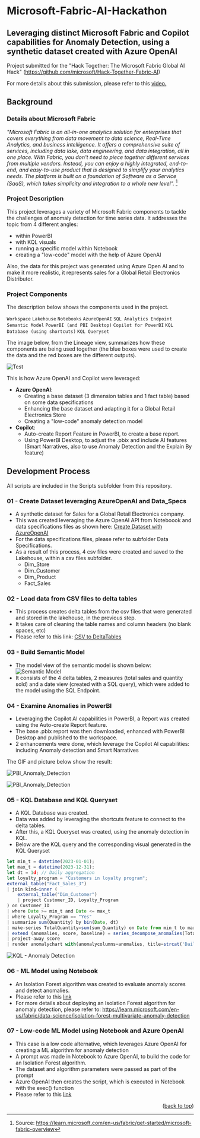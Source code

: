 # Microsoft-Fabric-AI-Hackathon
<!-- ABOUT THE PROJECT -->
## Leveraging distinct Microsoft Fabric and Copilot capabilities for Anomaly Detection, using a synthetic dataset created with Azure OpenAI

Project submitted for the "Hack Together: The Microsoft Fabric Global AI Hack" (https://github.com/microsoft/Hack-Together-Fabric-AI)

For more details about this submission, please refer to this [video.](https://vimeo.com/919018366)


## **Background**

### Details about Microsoft Fabric

*"Microsoft Fabric is an all-in-one analytics solution for enterprises that covers everything from data movement to data science, Real-Time Analytics, and business intelligence. It offers a comprehensive suite of services, including data lake, data engineering, and data integration, all in one place. With Fabric, you don't need to piece together different services from multiple vendors. Instead, you can enjoy a highly integrated, end-to-end, and easy-to-use product that is designed to simplify your analytics needs. The platform is built on a foundation of Software as a Service (SaaS), which takes simplicity and integration to a whole new level".* [^1]

[^1]: Source: https://learn.microsoft.com/en-us/fabric/get-started/microsoft-fabric-overview

### Project Description

This project leverages a variety of Microsoft Fabric components to tackle the challenges of anomaly detection for time series data. It addresses the topic from 4 different angles: 
- within PowerBI
- with KQL visuals
- running a specific model within Notebook
- creating a "low-code" model with the help of Azure OpenAI

Also, the data for this project was generated using Azure Open AI and to make it more realistic, it represents sales for a Global Retail Electronics Distributor. 

### Project Components

The description below shows the components used in the project.

`Workspace` `Lakehouse` `Notebooks` `AzureOpenAI` 
`SQL Analytics Endpoint` `Semantic Model` `PowerBI (and PBI Desktop)` `Copilot for PowerBI`
`KQL Database (using shortcuts)` `KQL Queryset`

The image below, from the Lineage view, summarizes how these components are being used together (the blue boxes were used to create the data and the red boxes are the different outputs).

![Test](images/Description.png)

This is how Azure OpenAI and Copilot were leveraged:
- **Azure OpenAI**:
	- Creating a base dataset (3 dimension tables and 1 fact table) based on some data specifications
	- Enhancing the base dataset and adapting it for a Global Retail Electronics Store
	- Creating a "low-code" anomaly detection model
- **Copilot**:
	- Auto-create Report Feature in PowerBI, to create a base report.
	- Using PowerBI Desktop, to adjust the .pbix and include AI features (Smart Narratives, also to use Anomaly Detection and the Explain By feature)

## **Development Process**
All scripts are included in the Scripts subfolder from this repository.

### 01 - Create Dataset leveraging AzureOpenAI and Data_Specs
- A synthetic dataset for Sales for a Global Retail Electronics company.
- This was created leveraging the Azure OpenAI API from Noteboook and data specifications files as shown here: [Create Dataset with AzureOpenAI](Scripts/Create_Dataset_Azure_OpenAI.ipynb)
- For the data specifications files, please refer to subfolder Data Specifications.
- As a result of this process, 4 csv files were created and saved to the Lakehouse, within a csv files subfolder.
	- Dim_Store
	- Dim_Customer
	- Dim_Product
	- Fact_Sales

### 02 - Load data from CSV files to delta tables
- This process creates delta tables from the csv files that were generated and stored in the lakehouse, in the previous step. 
- It takes care of cleaning the table names and column headers (no blank spaces, etc)
- Please refer to this link: [CSV to DeltaTables](Scripts/CSV_to_DeltaTables.ipynb)

### 03 - Build Semantic Model
- The model view of the semantic model is shown below: ![Semantic Model](images/Semantic_Model.png)
- It consists of the 4 delta tables, 2 measures (total sales and quantity sold) and a date view (created with a SQL query), which were added to the model using the SQL Endpoint. 

### 04 - Examine Anomalies in PowerBI
- Leveraging the Copilot AI capabilities in PowerBI, a Report was created using the Auto-create Report feature.
- The base .pbix report was then downloaded, enhanced with PowerBI Desktop and published to the workspace.
- 2 enhancements were done, which leverage the Copilot AI capabilities: including Anomaly detection and Smart Narratives

The GIF and picture below show the result:

![PBI_Anomaly_Detection](Gifs/PBI_Anomaly_Detection.gif)


![PBI_Anomaly_Detection](images/PBI_Anomaly_Detection.png)

### 05 - KQL Database and KQL Queryset
- A KQL Database was created.
- Data was added by leveraging the shortcuts feature to connect to the delta tables.
- After this, a KQL Queryset was created, using the anomaly detection in KQL.
- Below are the KQL query and the corresponding visual generated in the KQL Queryset

```js
let min_t = datetime(2023-01-01);
let max_t = datetime(2023-12-31);
let dt = 1d; // Daily aggregation
let loyalty_program = "Customers in loyalty program";
external_table("Fact_Sales_3")
| join kind=inner (
    external_table("Dim_Customer")
    | project Customer_ID, Loyalty_Program
) on Customer_ID
| where Date >= min_t and Date <= max_t
| where Loyalty_Program == "Yes"
| summarize sum(Quantity) by bin(Date, dt)
| make-series TotalQuantity=sum(sum_Quantity) on Date from min_t to max_t step dt
| extend (anomalies, score, baseline) = series_decompose_anomalies(TotalQuantity, 1.5, -1, 'linefit')
| project-away score
| render anomalychart with(anomalycolumns=anomalies, title=strcat('Daily Units Sold and Anomalies for ', loyalty_program));
```
![KQL - Anomaly Detection](images/KQL_AnomalyDetection.png)


### 06 - ML Model using Notebook
- An Isolation Forest algorithm was created to evaluate anomaly scores and detect anomalies.
- Please refer to this [link](Scripts/Notebook_Anomaly_Detection.ipynb)
- For more details about deploying an Isolation Forest algorithm for anomaly detection, please refer to: https://learn.microsoft.com/en-us/fabric/data-science/isolation-forest-multivariate-anomaly-detection

### 07 - Low-code ML Model using Notebook and Azure OpenAI
- This case is a low code alternative, which leverages Azure OpenAI for creating a ML algorithm for anomaly detection
- A prompt was made in Notebook to Azure OpenAI, to build the code for an Isolation Forest algorithm.
- The dataset and algorithm parameters were passed as part of the prompt
- Azure OpenAI then creates the script, which is executed in Notebook with the exec() function
- Please refer to this [link](Scripts/Anomaly_Detection_using_Azure_OpenAI.ipynb)

<p align="right">(<a href="#readme-top">back to top</a>)</p>